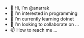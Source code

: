 - 👋 Hi, I’m @anarrak
- 👀 I’m interested in programming
- 🌱 I’m currently learning dotnet
- 💞️ I’m looking to collaborate on ...
- 📫 How to reach me ...

<!---
anarrak/anarrak is a ✨ special ✨ repository because its `README.md` (this file) appears on your GitHub profile.
You can click the Preview link to take a look at your changes.
--->
